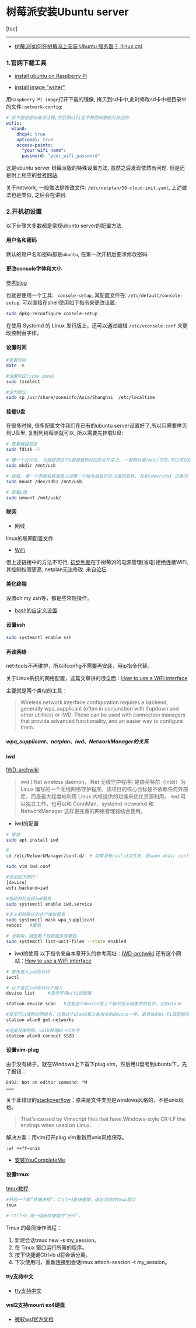# 树莓派安装Ubuntu server

[toc]

---

* [树莓派|如何在树莓派上安装 Ubuntu 服务器？ (linux.cn)](https://linux.cn/article-12783-1.html)



### 1.官网下载工具

* [install ubuntu on Raspberry Pi](https://ubuntu.com/download/raspberry-pi)

* [install image "writer"](https://www.raspberrypi.com/software/)



用`Raspberry Pi image`打开下载的镜像, 拷贝到sd卡中,此时修改sd卡中根目录中的文件:  `network-config`: 

```yaml
# 将下面这部分取消注释,然后把wifi名字和密码更改为自己的.
wifis:
  wlan0:
    dhcp4: true
    optional: true
    access-points:
      "your wifi name":
      password: "your_wifi_password"
```

这是ubuntu server 树莓派版的特殊设置方法, 虽然之后发现依然有问题. 但是还是附上相应的[参考网站](https://cloud-atlas.readthedocs.io/zh_CN/latest/arm/raspberry_pi/network/pi_ubuntu_network.html).

关于network, 一般做法是修改文件: `/etc/netplan/50-cloud-init.yaml`, 上述做法也是类似, 之后会在讲到. 



### 2.开机初设置

以下步骤大多数都是常规ubuntu server的配置方法.



#### 用户名和密码

默认的用户名和密码都是`ubuntu`, 在第一次开机后要求修改密码.

#### 更改console字体和大小

[参考blog](https://linux.cn/article-11258-1.html)

也就是使用一个工具: ` console-setup`, 其配置文件在: `/etc/default/console-setup`. 可以直接在shell使用如下指令来更改设置:

```bash
sudo dpkg-reconfigure console-setup
```

在使用 Systemd 的 Linux 发行版上，还可以通过编辑 `/etc/vconsole.conf` 来更改控制台字体。

#### 设置时间

```bash
#查看时间
date -R

#设置时区(time zone)
sudo tzselect

#设为默认
sudo cp /usr/share/zoneinfo/Asia/Shanghai  /etc/localtime
```

#### 挂载U盘

在很多时候, 很多配置文件我们在已有的ubuntu server设置好了,所以只需要拷贝到U盘里, 复制到树莓派就可以, 所以需要先挂载U盘:

```bash
# 查看磁盘信息
sudo fdisk -l 

# 建一个文件夹, 也就是把这个U盘挂载到对应的文件夹上, 一般默认是/mnt/下的,不过可以随意
sudo mkdir /mnt/usb

# 挂载, 第一个参数名称就是上述第一个指令后显示的,U盘的名称, 比如/dev/sda1 之类的
sudo mount /dev/sdb1 /mnt/usb

# 卸载u盘
sudo umount /mnt/usb/
```



#### 联网

* 网线

linux的联网配置文件:



* [WiFi](https://zhuanlan.zhihu.com/p/252872750)

但上述链接中的方法不可行, [初步判断](https://bugs.launchpad.net/ubuntu/+source/netplan.io/+bug/1874377)在于树莓派的电源管理(省电)拒绝连接WiFi, 其控制权限更高, netplan无法修改. 来自[论坛](https://raspberrypi.stackexchange.com/questions/96606/make-iw-wlan0-set-power-save-off-permanent).



#### 美化终端
设置oh my zsh等，都是些常规操作。
* [bash的自定义设置](https://wiki.archlinux.org/title/Bash/Prompt_customization)

#### 设置ssh

```bash
sudo systemctl enable ssh
```

#### 再谈网络

net-tools不再维护，所以ifconfig不需要再安装，用ip指令代替。

关于Linux系统的网络配置，这篇文章讲的很全面：[How to use a WiFi interface](https://wiki.debian.org/WiFi/HowToUse#NetworkManager)

主要就是两个类似的工具：
> Wireless network interface configuration requires a backend, generally wpa_supplicant (often in conjunction with ifupdown and other utilities) or IWD. These can be used with connection managers that provide advanced functionality, and an easier way to configure them.

##### wpa_supplicant、netplan、iwd、NetworkManager的关系




#### iwd

[IWD-archwiki](https://wiki.archlinux.org/title/Iwd_(简体中文)#连接网络)

> iwd (iNet wireless daemon，iNet 无线守护程序) 是由英特尔（Intel）为 Linux 编写的一个无线网络守护程序。该项目的核心目标是不依赖任何外部库，而是最大程度地利用 Linux 内核提供的功能来优化资源利用。
> iwd 可以独立工作，也可以和 ConnMan、systemd-networkd 和 NetworkManager 这样更完善的网络管理器结合使用。

* iwd的配置
```bash
# 安装
sudo apt install iwd

# 
cd /etc/NetworkManager/conf.d/  # 如果没有conf.d文件夹，则sudo mkdir conf.d

sudo vim iwd.conf

#添加如下两行：
[device]
wifi.backend=iwd

#启动开机自启iwd服务
sudo systemctl enable iwd.service

#关上系统默认的这个类似服务
sudo systemctl mask wpa_supplicant
reboot   #重启

# 没啥用，就是看下自启服务有哪些
sudo systemctl list-unit-files --state enabled
```

* iwd的使用
以下指令来自本章开头的参考网址：[IWD-archwiki](https://wiki.archlinux.org/title/Iwd_(简体中文)#连接网络)
还有这个网站：[How to use a WiFi interface](https://wiki.debian.org/WiFi/HowToUse#NetworkManager)

```bash
# 首先进入iwd命令行
iwctl 

# 以下是在iwd命令行下输入
device list     #显示可用wifi适配器

station device scan   #注意这个device是上个指令显示结果中的名字，比如wlan0

#显示可以搜到的网络名，注意这个wlan0和上条指令的device一样，是具体的Wi-Fi适配器名字。
station wlan0 get-networks 

#连接具体网络，SSID就是Wi-Fi名字
station wlan0 connect SSID
```

#### 设置vim-plug

由于没有梯子，就在Windows上下载下plug.vim，然后用U盘考到ubuntu下，先了报错：

```bash
E492: Not an editor command: ^M
………
```
关于此错误的[stackoverflow](https://stackoverflow.com/questions/21902754/vim-startup-errors-invalid-expression-debian)：原来是文件类型是windows风格的，不是unix风格。
> That's caused by Vimscript files that have Windows-style CR-LF line endings when used on Linux. 

解决方案：用vim打开plug.vim重新用unix风格保存。
```vim
:w! ++ff=unix
```

* [安装YouCompleteMe](https://segmentfault.com/a/1190000025167983)


#### 设置tmux
[tmux教程](https://www.ruanyifeng.com/blog/2019/10/tmux.html)
```bash
#开启一个新“终端进程”，Ctrl+d是快捷键，退出当前的tmux窗口
tmux

# Ctrl+b 是一组新快捷键的“开头”，
```
Tmux 的最简操作流程：
1. 新建会话tmux new -s my_session。
2. 在 Tmux 窗口运行所需的程序。
3. 按下快捷键Ctrl+b d将会话分离。
4. 下次使用时，重新连接到会话tmux attach-session -t my_session。


#### tty支持中文

* [tty支持中文](https://forum.ubuntu.org.cn/viewtopic.php?t=491820&start=15)

#### wsl2支持mount ex4硬盘
* [微软wsl官方文档](https://docs.microsoft.com/zh-cn/windows/wsl/wsl2-mount-disk)